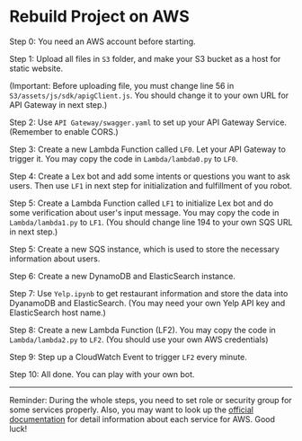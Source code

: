 # Rebuild Project on AWS

Step 0: You need an AWS account before starting.

Step 1: Upload all files in ```S3``` folder, and make your S3 bucket as a host for static website.

(Important: Before uploading file, you must change line 56 in ```S3/assets/js/sdk/apigClient.js```. You should change it to your own URL for API Gateway in next step.)

Step 2: Use ```API Gateway/swagger.yaml``` to set up your API Gateway Service. (Remember to enable CORS.)

Step 3: Create a new Lambda Function called ```LF0```. Let your API Gateway to trigger it. You may copy the code in ```Lambda/lambda0.py``` to ```LF0```. 

Step 4: Create a Lex bot and add some intents or questions you want to ask users. Then use ```LF1``` in next step for initialization and fulfillment of you robot.

Step 5: Create a Lambda Function called ```LF1``` to initialize Lex bot and do some verification about user's input message. You may copy the code in ```Lambda/lambda1.py``` to ```LF1```. (You should change line 194 to your own SQS URL in next step.)

Step 5: Create a new SQS instance, which is used to store the necessary information about users.

Step 6: Create a new DynamoDB and ElasticSearch instance.

Step 7: Use ```Yelp.ipynb``` to get restaurant information and store the data into DyanamoDB and ElasticSearch. (You may need your own Yelp API key and ElasticSearch host name.)

Step 8: Create a new Lambda Function (LF2). You may copy the code in ```Lambda/lambda2.py``` to ```LF2```. (You should use your own AWS credentials)

Step 9: Step up a CloudWatch Event to trigger ```LF2``` every minute.

Step 10: All done. You can play with your own bot.



---

Reminder: During the whole steps, you need to set role or security group for some services properly. Also, you may want to look up the [official documentation](https://docs.aws.amazon.com/) for detail information about each service for AWS. Good luck!

